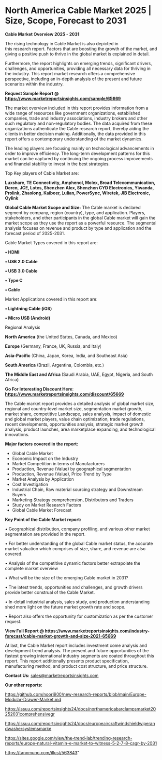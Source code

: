 # North America Cable Market 2025 | Size, Scope, Forecast to 2031

<Strong> Cable Market Overview 2025 - 2031</strong>

The rising technology in Cable Market is also depicted in this research report. Factors that are boosting the growth of the market, and giving a positive push to thrive in the global market is explained in detail.

Furthermore, the report highlights on emerging trends, significant drivers, challenges, and opportunities, providing all necessary data for thriving in the industry. This report market research offers a comprehensive perspective, including an in-depth analysis of the present and future scenarios within the industry.

<strong>Request Sample Report @ <a href=https://www.marketreportsinsights.com/sample/65669>https://www.marketreportsinsights.com/sample/65669</a></strong>

The market overview included in this report provides information from a wide range of resources like government organizations, established companies, trade and industry associations, industry brokers and other such regulatory and non-regulatory bodies. The data acquired from these organizations authenticate the Cable research report, thereby aiding the clients in better decision making. Additionally, the data provided in this report offers a contemporary understanding of the market dynamics.

The leading players are focusing mainly on technological advancements in order to improve efficiency. The long-term development patterns for this market can be captured by continuing the ongoing process improvements and financial stability to invest in the best strategies.

Top Key players of Cable Market are:

<strong>Luxshare, TE Connectivity, Amphenol, Molex, Broad Telecommunication, Deren, JCE, Lotes, Shenzhen Alex, Shenzhen CYD Electronics, Yiwanda, Prolink, Zhaolong, Kaiboer, Lulian, PowerSync, Wiretek, JIB Electronic, Oylink</strong>

<strong><b>Global Cable Market Scope and Size:</b></strong>
The Cable market is declared segment by company, region (country), type, and application. Players, stakeholders, and other participants in the global Cable market will gain the market scope as they use the report as a powerful resource. The segmental analysis focuses on revenue and product by type and application and the forecast period of 2025-2031.

Cable Market Types covered in this report are:

<strong>• HDMI

• USB 2.0 Cable

• USB 3.0 Cable

• Type C

• Cable</strong>

Market Applications covered in this report are:

<strong>• Lightning Cable (iOS)

• Micro USB (Android)</strong> 

Regional Analysis

<strong>North America</strong> (the United States, Canada, and Mexico)

<strong>Europe</strong> (Germany, France, UK, Russia, and Italy)

<strong>Asia-Pacific</strong> (China, Japan, Korea, India, and Southeast Asia)

<strong>South America</strong> (Brazil, Argentina, Colombia, etc.)

<strong>The Middle East and Africa</strong> (Saudi Arabia, UAE, Egypt, Nigeria, and South Africa)

<strong>Go For Interesting Discount Here: <a href=https://www.marketreportsinsights.com/discount/65669>https://www.marketreportsinsights.com/discount/65669</a></strong>

The Cable market report provides a detailed analysis of global market size, regional and country-level market size, segmentation market growth, market share, competitive Landscape, sales analysis, impact of domestic and global market players, value chain optimization, trade regulations, recent developments, opportunities analysis, strategic market growth analysis, product launches, area marketplace expanding, and technological innovations.

<strong><b>Major factors covered in the report:</b></strong>
<ul>
  <li>Global Cable Market </li>
  <li>Economic Impact on the Industry</li>
  <li>Market Competition in terms of Manufacturers</li>
  <li>Production, Revenue (Value) by geographical segmentation</li>
  <li>Production, Revenue (Value), Price Trend by Type</li>
  <li>Market Analysis by Application</li>
  <li>Cost Investigation</li>
  <li>Industrial Chain, Raw material sourcing strategy and Downstream Buyers</li>
  <li>Marketing Strategy comprehension, Distributors and Traders</li>
  <li>Study on Market Research Factors</li>
  <li>Global Cable Market Forecast</li>
</ul>

<strong><b>Key Point of the Cable Market report:</b></strong>

• Geographical distribution, company profiling, and various other market segmentation are provided in the report.

• For better understanding of the global Cable market status, the accurate market valuation which comprises of size, share, and revenue are also covered.

• Analysis of the competitive dynamic factors better extrapolate the complete market overview

• What will be the size of the emerging Cable market in 2031?

• The latest trends, opportunities and challenges, and growth drivers provide better construal of the Cable Market.

• In-detail industrial analysis, sales study, and production understanding shed more light on the future market growth rate and scope.

• Report also offers the opportunity for customization as per the customer request.

<strong><b>View Full Report @ <a href=https://www.marketreportsinsights.com/industry-forecast/cable-market-growth-and-size-2021-65669>https://www.marketreportsinsights.com/industry-forecast/cable-market-growth-and-size-2021-65669</a></b></strong>


At last, the Cable Market report includes investment come analysis and development trend analysis. The present and future opportunities of the fastest growing international industry segments are coated throughout this report. This report additionally presents product specification, manufacturing method, and product cost structure, and price structure.

<strong>Contact Us:</strong>
sales@marketreportsinsights.com

<strong>Our other reports:</strong>

<a href=https://github.com/noori900/new-research-reports/blob/main/Europe-Modular-Drawer-Market.md>https://github.com/noori900/new-research-reports/blob/main/Europe-Modular-Drawer-Market.md</a>

<a href=https://issuu.com/reportsinsights24/docs/northamericabarclampsmarket20252031comprehensivegr>https://issuu.com/reportsinsights24/docs/northamericabarclampsmarket20252031comprehensivegr</a>

<a href=https://issuu.com/reportsinsights24/docs/europeaircraftwindshieldwiperandwashersystemsmarke>https://issuu.com/reportsinsights24/docs/europeaircraftwindshieldwiperandwashersystemsmarke</a>

<a href=https://sites.google.com/view/the-trend-lab/trending-research-reports/europe-natural-vitamin-e-market-to-witness-5-2-7-8-cagr-by-2031>https://sites.google.com/view/the-trend-lab/trending-research-reports/europe-natural-vitamin-e-market-to-witness-5-2-7-8-cagr-by-2031</a>

<a href=https://tanomuno.com/illust/563843>https://tanomuno.com/illust/563843</a>"
